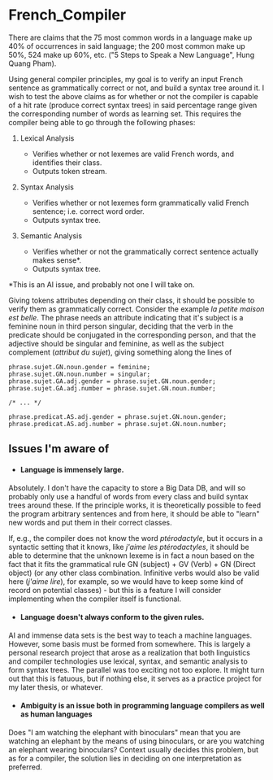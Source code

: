 # French_Compiler

There are claims that the 75 most common words in a language make up 40% of occurrences in said language; the 200 most common make up 50%, 524 make up 60%, etc. ("5 Steps to Speak a New Language", Hung Quang Pham).

Using general compiler principles, my goal is to verify an input French sentence as grammatically correct or not, and build a syntax tree around it. 
I wish to test the above claims as for whether or not the compiler is capable of a hit rate (produce correct syntax trees) in said percentage range given the corresponding number of words as learning set. 
This requires the compiler being able to go through the following phases:

1. Lexical Analysis
	- Verifies whether or not lexemes are valid French words, and identifies their class.
	- Outputs token stream.

2. Syntax Analysis
	- Verifies whether or not lexemes form grammatically valid French sentence; i.e. correct word order.
	- Outputs syntax tree.

3. Semantic Analysis
	- Verifies whether or not the grammatically correct sentence actually makes sense*.
	- Outputs syntax tree.

*This is an AI issue, and probably not one I will take on.

Giving tokens attributes depending on their class, it should be possible to verify them as grammatically correct.
Consider the example *la petite maison est belle*. The phrase needs an attribute indicating that it's subject is a feminine noun in third person singular, deciding that the verb in the predicate should be conjugated in the corresponding person, and that the adjective should be singular and feminine, as well as the subject complement (*attribut du sujet*), giving something along the lines of 

```
phrase.sujet.GN.noun.gender = feminine;
phrase.sujet.GN.noun.number = singular;
phrase.sujet.GA.adj.gender = phrase.sujet.GN.noun.gender;
phrase.sujet.GA.adj.number = phrase.sujet.GN.noun.number;

/* ... */

phrase.predicat.AS.adj.gender = phrase.sujet.GN.noun.gender;
phrase.predicat.AS.adj.number = phrase.sujet.GN.noun.number;

```

## Issues I'm aware of

- #### Language is immensely large. 
Absolutely. I don't have the capacity to store a Big Data DB, and will so probably only use a handful of words from every class and build syntax trees around these. If the principle works, it is theoretically possible to feed the program arbitrary sentences and from here, it should be able to "learn" new words and put them in their correct classes. 

If, e.g., the compiler does not know the word *ptérodactyle*, but it occurs in a syntactic setting that it knows, like *j'aime les ptérodactyles*, it should be able to determine that the unknown lexeme is in fact a noun based on the fact that it fits the grammatical rule GN (subject) + GV (Verb) + GN (Direct object) (or any other class combination. Infinitive verbs would also be valid here (*j'aime lire*), for example, so we would have to keep some kind of record on potential classes) - but this is a feature I will consider implementing when the compiler itself is functional.

- #### Language doesn't always conform to the given rules.
AI and immense data sets is the best way to teach a machine languages. However, some basis must be formed from somewhere. This is largely a personal research project that arose as a realization that both linguistics and compiler technologies use lexical, syntax, and semantic analysis to form syntax trees. The parallel was too exciting not too explore. It might turn out that this is fatuous, but if nothing else, it serves as a practice project for my later thesis, or whatever.

- #### Ambiguity is an issue both in programming language compilers as well as human languages
Does "I am watching the elephant with binoculars" mean that you are watching an elephant by the means of using binoculars, or are you watching an elephant wearing binoculars? Context usually decides this problem, but as for a compiler, the solution lies in deciding on one interpretation as preferred.